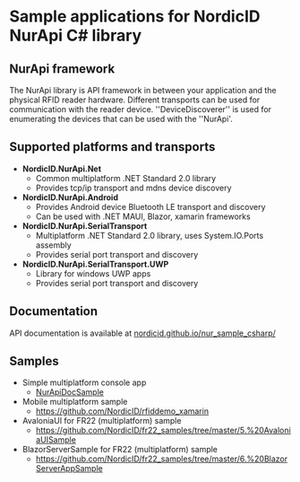 # Sample applications for NordicID NurApi C# library

## NurApi framework

The NurApi library is API framework in between your application and the physical RFID reader hardware. Different transports can be used for communication with the reader device.
''DeviceDiscoverer'' is used for enumerating the devices that can be used with the ''NurApi'.

## Supported platforms and transports
- **NordicID.NurApi.Net**
	- Common multiplatform .NET Standard 2.0 library
	- Provides tcp/ip transport and mdns device discovery
- **NordicID.NurApi.Android** 
	- Provides Android device Bluetooth LE transport and discovery
	- Can be used with .NET MAUI, Blazor, xamarin frameworks
- **NordicID.NurApi.SerialTransport**
	- Multiplatform .NET Standard 2.0 library, uses System.IO.Ports assembly
	- Provides serial port transport and discovery
- **NordicID.NurApi.SerialTransport.UWP**
	- Library for windows UWP apps
	- Provides serial port transport and discovery

## Documentation
API documentation is available at [nordicid.github.io/nur_sample_csharp/](https://nordicid.github.io/nur_sample_csharp/)

## Samples
- Simple multiplatform console app
	- [NurApiDocSample](NurApiDocSample)
- Mobile multiplatform sample
	- https://github.com/NordicID/rfiddemo_xamarin
- AvaloniaUI for FR22 (multiplatform) sample
	- https://github.com/NordicID/fr22_samples/tree/master/5.%20AvaloniaUISample
- BlazorServerSample for FR22 (multiplatform) sample
	- https://github.com/NordicID/fr22_samples/tree/master/6.%20BlazorServerAppSample
